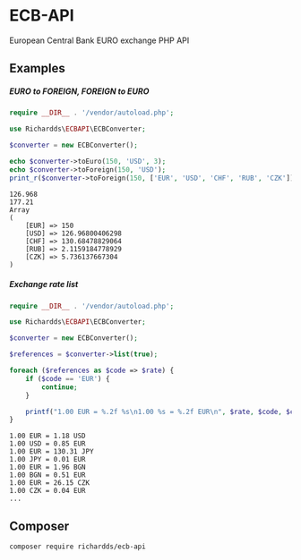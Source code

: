 # ECB-API
European Central Bank EURO exchange PHP API

## Examples
##### EURO to FOREIGN, FOREIGN to EURO
```php
require __DIR__ . '/vendor/autoload.php';

use Richardds\ECBAPI\ECBConverter;

$converter = new ECBConverter();

echo $converter->toEuro(150, 'USD', 3);
echo $converter->toForeign(150, 'USD');
print_r($converter->toForeign(150, ['EUR', 'USD', 'CHF', 'RUB', 'CZK'])) . PHP_EOL;
```
```text
126.968
177.21
Array
(
    [EUR] => 150
    [USD] => 126.96800406298
    [CHF] => 130.68478829064
    [RUB] => 2.1159184778929
    [CZK] => 5.736137667304
)
```

##### Exchange rate list
```php
require __DIR__ . '/vendor/autoload.php';

use Richardds\ECBAPI\ECBConverter;

$converter = new ECBConverter();

$references = $converter->list(true);

foreach ($references as $code => $rate) {
    if ($code == 'EUR') {
        continue;
    }

    printf("1.00 EUR = %.2f %s\n1.00 %s = %.2f EUR\n", $rate, $code, $code, (1 / $rate));
}
```
```text
1.00 EUR = 1.18 USD
1.00 USD = 0.85 EUR
1.00 EUR = 130.31 JPY
1.00 JPY = 0.01 EUR
1.00 EUR = 1.96 BGN
1.00 BGN = 0.51 EUR
1.00 EUR = 26.15 CZK
1.00 CZK = 0.04 EUR
...
```

## Composer
```bash
composer require richardds/ecb-api
```
